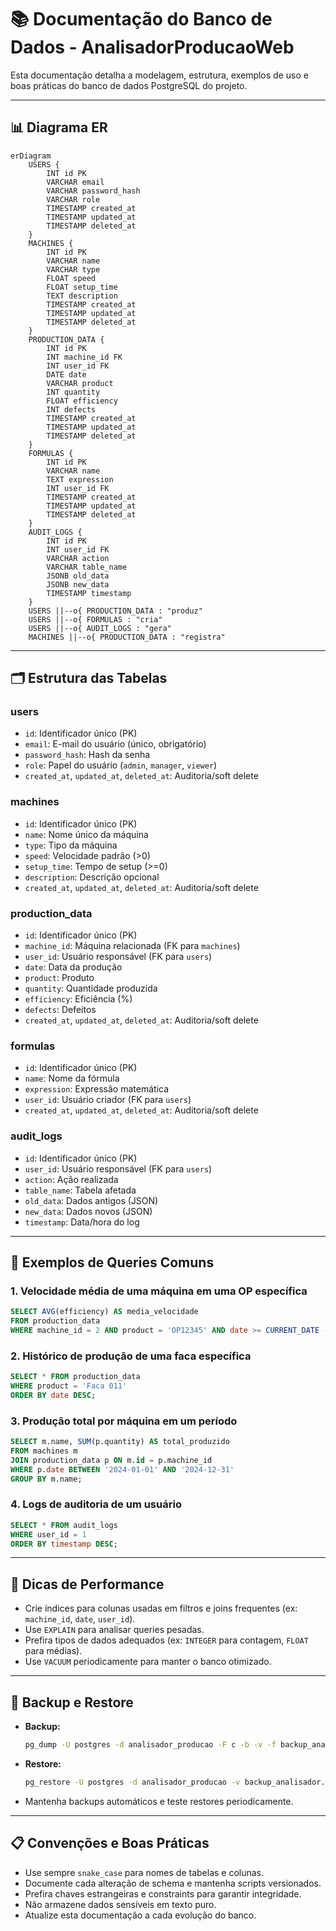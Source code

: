 # 📚 Documentação do Banco de Dados - AnalisadorProducaoWeb

Esta documentação detalha a modelagem, estrutura, exemplos de uso e boas práticas do banco de dados PostgreSQL do projeto.

---

## 📊 Diagrama ER

```mermaid
erDiagram
    USERS {
        INT id PK
        VARCHAR email
        VARCHAR password_hash
        VARCHAR role
        TIMESTAMP created_at
        TIMESTAMP updated_at
        TIMESTAMP deleted_at
    }
    MACHINES {
        INT id PK
        VARCHAR name
        VARCHAR type
        FLOAT speed
        FLOAT setup_time
        TEXT description
        TIMESTAMP created_at
        TIMESTAMP updated_at
        TIMESTAMP deleted_at
    }
    PRODUCTION_DATA {
        INT id PK
        INT machine_id FK
        INT user_id FK
        DATE date
        VARCHAR product
        INT quantity
        FLOAT efficiency
        INT defects
        TIMESTAMP created_at
        TIMESTAMP updated_at
        TIMESTAMP deleted_at
    }
    FORMULAS {
        INT id PK
        VARCHAR name
        TEXT expression
        INT user_id FK
        TIMESTAMP created_at
        TIMESTAMP updated_at
        TIMESTAMP deleted_at
    }
    AUDIT_LOGS {
        INT id PK
        INT user_id FK
        VARCHAR action
        VARCHAR table_name
        JSONB old_data
        JSONB new_data
        TIMESTAMP timestamp
    }
    USERS ||--o{ PRODUCTION_DATA : "produz"
    USERS ||--o{ FORMULAS : "cria"
    USERS ||--o{ AUDIT_LOGS : "gera"
    MACHINES ||--o{ PRODUCTION_DATA : "registra"
```

---

## 🗂️ Estrutura das Tabelas

### users
- `id`: Identificador único (PK)
- `email`: E-mail do usuário (único, obrigatório)
- `password_hash`: Hash da senha
- `role`: Papel do usuário (`admin`, `manager`, `viewer`)
- `created_at`, `updated_at`, `deleted_at`: Auditoria/soft delete

### machines
- `id`: Identificador único (PK)
- `name`: Nome único da máquina
- `type`: Tipo da máquina
- `speed`: Velocidade padrão (>0)
- `setup_time`: Tempo de setup (>=0)
- `description`: Descrição opcional
- `created_at`, `updated_at`, `deleted_at`: Auditoria/soft delete

### production_data
- `id`: Identificador único (PK)
- `machine_id`: Máquina relacionada (FK para `machines`)
- `user_id`: Usuário responsável (FK para `users`)
- `date`: Data da produção
- `product`: Produto
- `quantity`: Quantidade produzida
- `efficiency`: Eficiência (%)
- `defects`: Defeitos
- `created_at`, `updated_at`, `deleted_at`: Auditoria/soft delete

### formulas
- `id`: Identificador único (PK)
- `name`: Nome da fórmula
- `expression`: Expressão matemática
- `user_id`: Usuário criador (FK para `users`)
- `created_at`, `updated_at`, `deleted_at`: Auditoria/soft delete

### audit_logs
- `id`: Identificador único (PK)
- `user_id`: Usuário responsável (FK para `users`)
- `action`: Ação realizada
- `table_name`: Tabela afetada
- `old_data`: Dados antigos (JSON)
- `new_data`: Dados novos (JSON)
- `timestamp`: Data/hora do log

---

## 🔎 Exemplos de Queries Comuns

### 1. Velocidade média de uma máquina em uma OP específica
```sql
SELECT AVG(efficiency) AS media_velocidade
FROM production_data
WHERE machine_id = 2 AND product = 'OP12345' AND date >= CURRENT_DATE - INTERVAL '1 year';
```

### 2. Histórico de produção de uma faca específica
```sql
SELECT * FROM production_data
WHERE product = 'Faca 011'
ORDER BY date DESC;
```

### 3. Produção total por máquina em um período
```sql
SELECT m.name, SUM(p.quantity) AS total_produzido
FROM machines m
JOIN production_data p ON m.id = p.machine_id
WHERE p.date BETWEEN '2024-01-01' AND '2024-12-31'
GROUP BY m.name;
```

### 4. Logs de auditoria de um usuário
```sql
SELECT * FROM audit_logs
WHERE user_id = 1
ORDER BY timestamp DESC;
```

---

## 🚀 Dicas de Performance
- Crie índices para colunas usadas em filtros e joins frequentes (ex: `machine_id`, `date`, `user_id`).
- Use `EXPLAIN` para analisar queries pesadas.
- Prefira tipos de dados adequados (ex: `INTEGER` para contagem, `FLOAT` para médias).
- Use `VACUUM` periodicamente para manter o banco otimizado.

---

## 💾 Backup e Restore
- **Backup:**
  ```bash
  pg_dump -U postgres -d analisador_producao -F c -b -v -f backup_analisador.dump
  ```
- **Restore:**
  ```bash
  pg_restore -U postgres -d analisador_producao -v backup_analisador.dump
  ```
- Mantenha backups automáticos e teste restores periodicamente.

---

## 📋 Convenções e Boas Práticas
- Use sempre `snake_case` para nomes de tabelas e colunas.
- Documente cada alteração de schema e mantenha scripts versionados.
- Prefira chaves estrangeiras e constraints para garantir integridade.
- Não armazene dados sensíveis em texto puro.
- Atualize esta documentação a cada evolução do banco. 